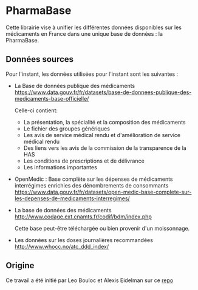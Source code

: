 # PharmaBase

Cette librairie vise à unifier les différentes données disponibles sur les médicaments en France dans une unique base de données : la PharmaBase.

## Données sources

Pour l'instant, les données utilisées pour l'instant sont les suivantes :
* La Base de données publique des médicaments https://www.data.gouv.fr/fr/datasets/base-de-donnees-publique-des-medicaments-base-officielle/

   Celle-ci contient:
   * La présentation, la spécialité et la composition des médicaments
   * Le fichier des groupes génériques
   * Les avis de service médical rendu et d'amélioration de service médical rendu
   * Des liens vers les avis de la commission de la transparence de la HAS
   * Les conditions de prescriptions et de délivrance
   * Les informations importantes

* OpenMedic : Base complète sur les dépenses de médicaments interrégimes enrichies des dénombrements de consommants
https://www.data.gouv.fr/fr/datasets/open-medic-base-complete-sur-les-depenses-de-medicaments-interregimes/

* La base de données des médicaments 
   http://www.codage.ext.cnamts.fr/codif/bdm/index.php

   Cette base peut-être téléchargée ou bien provenir d'un moissonnage.
   
* Les données sur les doses journalières recommandées
   http://www.whocc.no/atc_ddd_index/
 
## Origine

Ce travail a été initié par Leo Bouloc et Alexis Eidelman sur ce [repo](https://github.com/Leobouloc/medicaments)

